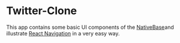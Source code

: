 # Twitter-Clone
  This app contains some basic UI components of the  [NativeBase](https://docs.nativebase.io/Components.html#Components)and illustrate [React Navigation](https://reactnavigation.org/) in a very easy way.

